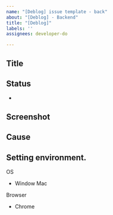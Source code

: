 ```yaml
---
name: "[Deblog] issue template - back"
about: "[Deblog] - Backend"
title: "[Deblog]"
labels: ''
assignees: developer-do

---
```


## Title

## Status
+

## Screenshot
>

## Cause


## Setting environment.

<kdb>OS</kdb>
+ Window Mac

<kdb>Browser</kdb>
+ Chrome
